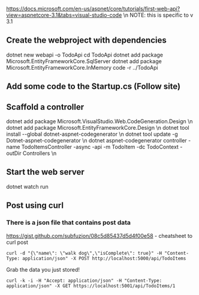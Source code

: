 https://docs.microsoft.com/en-us/aspnet/core/tutorials/first-web-api?view=aspnetcore-3.1&tabs=visual-studio-code \n
NOTE: this is specific to v 3.1
## Create the webproject with dependencies
dotnet new webapi -o TodoApi
cd TodoApi
dotnet add package Microsoft.EntityFrameworkCore.SqlServer
dotnet add package Microsoft.EntityFrameworkCore.InMemory
code -r ../TodoApi

## Add some code to the Startup.cs (Follow site)

## Scaffold a controller
dotnet add package Microsoft.VisualStudio.Web.CodeGeneration.Design \n
dotnet add package Microsoft.EntityFrameworkCore.Design \n
dotnet tool install --global dotnet-aspnet-codegenerator \n
dotnet tool update -g Dotnet-aspnet-codegenerator \n
dotnet aspnet-codegenerator controller -name TodoItemsController -async -api -m TodoItem -dc TodoContext -outDir Controllers \n

## Start the web server
dotnet watch run

## Post using curl
### There is a json file that contains post data
https://gist.github.com/subfuzion/08c5d85437d5d4f00e58 - cheatsheet to curl post
```
curl -d "{\"name\": \"walk dog\",\"isComplete\": true}" -H "Content-Type: application/json" -X POST http://localhost:5000/api/TodoItems
```

Grab the data you just stored!
```
curl -k -i -H "Accept: application/json" -H "Content-Type: application/json" -X GET https://localhost:5001/api/TodoItems/1
```
